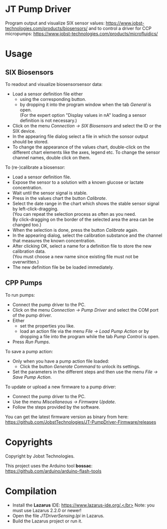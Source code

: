 # JT Pump Driver

Program output and visualize SIX sensor values: https://www.jobst-technologies.com/products/biosensors/
and to control a driver for CCP micropumps: https://www.jobst-technologies.com/products/microfluidics/

# Usage

## SIX Biosensors

To readout and visualize biosensorsensor data:
- Load a sensor definition file either
  - using the corresponding button.
  - by dropping it into the program window when the tab *General* is open.</br>
(For the expert option "Display values in nA" loading a sensor definition is not necessary.)
- Click on the menu *Connection → SIX Biosensors* and select the ID or the SIX device.
- In the appearing file dialog select a file in which the sonsor output should be stored.
- To change the appearance of the values chart, double-click on the different chart elements
  like the axes, legend etc. To change the sensor channel names, double click on them.
  
To (re-)calibrate a biosensor:
- Load a sensor definition file.
- Expose the sensor to a solution with a known glucose or lactate concentration.
- Wait until the sensor signal is stable.
- Press in the values chart the button *Calibrate*.
- Select the date range in the chart which shows the stable sensor signal by left-click-dragging.</br>
  (You can repeat the selection process as often as you need.</br>
   By click-dragging on the border of the selected area the area can be changed too.)
- When the selection is done, press the button *Calibrate* again.
- In the appearing dialog, select the calibration substance and the channel that measures the
  known concentration.
- After clicking OK, select a name for a definition file to store the new calibration data.</br>
  (You must choose a new name since existing file must not be overwritten.)
- The new definition file be be loaded immediately.

## CPP Pumps

To run pumps:
- Connect the pump driver to the PC.
- Click on the menu *Connection → Pump Driver* and select the COM port of the pump driver.
- Either
  - set the properties you like.
  - load an action file via the menu *File → Load Pump Action* or by dropping a file into
   the program while the tab *Pump Control* is open.
- Press *Run Pumps*.

To save a pump action:
- Only when you have a pump action file loaded:
  - Click the button *Generate Command* to unlock its settings.
- Set the parameters in the different steps and then use the menu
  *File → Save Pump Action*.

To update or upload a new firmware to a pump driver:
- Connect the pump driver to the PC.
- Use the menu *Miscellaneous → Firmware Update*.
- Follow the steps provided by the software.

You can get the latest firmware version as binary from here: https://github.com/JobstTechnologies/JT-PumpDriver-Firmware/releases

# Copyrights

Copyright by Jobst Technologies.

This project uses the Arduino tool **bossac**: https://github.com/arduino/arduino-flash-tools

# Compilation

- Install the **Lazarus** IDE: https://www.lazarus-ide.org/.</br>
  Note: you must use Lazarus 2.2.0 or newer!
- Open the file *JTDriverSensing.lpi* in Lazarus.
- Build the Lazarus project or run it.
